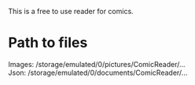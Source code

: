 This is a free to use reader for comics.

<h1><b>Path to files</b></h1>
Images: /storage/emulated/0/pictures/ComicReader/...</br>
Json: /storage/emulated/0/documents/ComicReader/...
